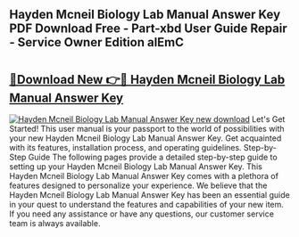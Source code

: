 ## Hayden Mcneil Biology Lab Manual Answer Key PDF Download Free - Part-xbd User Guide Repair - Service Owner Edition alEmC

# <h2><a href="http://bc74758.oget.top/?id=Hayden+Mcneil+Biology+Lab+Manual+Answer+Key">🔗Download New 👉🔴 Hayden Mcneil Biology Lab Manual Answer Key</a></h2>

[![Hayden Mcneil Biology Lab Manual Answer Key new download](https://i.imgur.com/5g1atiW.png)](http://bc74758.oget.top/?id=Hayden+Mcneil+Biology+Lab+Manual+Answer+Key)
Let's Get Started! This user manual is your passport to the world of possibilities with your new Hayden Mcneil Biology Lab Manual Answer Key. Get acquainted with its features, installation process, and operating guidelines. Step-by-Step Guide The following pages provide a detailed step-by-step guide to setting up your Hayden Mcneil Biology Lab Manual Answer Key. This Hayden Mcneil Biology Lab Manual Answer Key comes with a plethora of features designed to personalize your experience. We believe that the Hayden Mcneil Biology Lab Manual Answer Key has been an essential guide in your quest to understand the features and capabilities of your new item. If you need any assistance or have any questions, our customer service team is always available.
